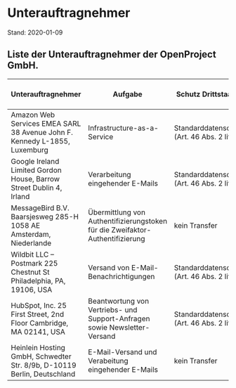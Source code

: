 # Unterauftragnehmer

Stand: 2020-01-09

## Liste der Unterauftragnehmer der OpenProject GmbH.

| **Unterauftragnehmer**                                       | **Aufgabe**                                        | **Schutz Drittstaatentransfer**                                             | OpenProject's Datenschutz-Strategie                         |
| ------------------------------------------------------------ | ------------------------------------------------------------ | ------------------------------------------------------------ | ----------------------------------------------------------- |
| Amazon Web Services EMEA SARL  38 Avenue John F. Kennedy  L-1855, Luxemburg | Infrastructure-as-a-Service                                  | Standarddatenschutzklauseln  (Art. 46 Abs. 2 lit. c DSGVO) | Migration zu einem Anbieter mit Unternehmnenssitz in der EU |
| Google Ireland Limited  Gordon House, Barrow Street  Dublin 4, Irland | Verarbeitung eingehender E-Mails                             | Standarddatenschutzklauseln  (Art. 46 Abs. 2 lit. c DSGVO) | Migration zu Mailbox.org - Berlin, Deutschland              |
| MessageBird B.V.  Baarsjesweg 285-H  1058 AE Amsterdam, Niederlande | Übermittlung von Authentifizierungstoken für die Zweifaktor-Authentifizierung | kein Transfer |                                                             |
| Wildbit LLC – Postmark  225 Chestnut St  Philadelphia, PA, 19106, USA | Versand von E-Mail-Benachrichtigungen                        | Standarddatenschutzklauseln  (Art. 46 Abs. 2 lit. c DSGVO) | Migration zu einem Anbieter mit Unternehmnenssitz in der EU |
| HubSpot, Inc.  25 First Street, 2nd Floor  Cambridge, MA 02141, USA | Beantwortung von Vertriebs- und Support-Anfragen sowie Newsletter-Versand | Standarddatenschutzklauseln  (Art. 46 Abs. 2 lit. c DSGVO) | Migration zu einem Anbieter mit Unternehmnenssitz in der EU |
| Heinlein Hosting GmbH, Schwedter Str. 8/9b, D-10119 Berlin, Deutschland | E-Mail-Versand und Verabeitung eingehender E-Mails           | kein Transfer                             |                                                             |

